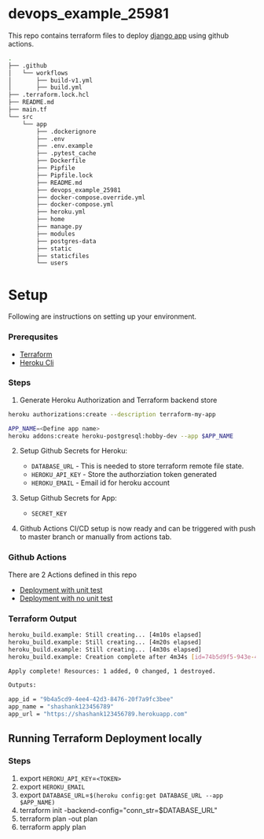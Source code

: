 # devops_example_25981

This repo contains terraform files to deploy [django app](https://github.com/shashanksinha89/devops-example-25981/tree/master/src/app) using github actions. 


```sh
.
├── .github
│   └── workflows
│       ├── build-v1.yml
│       ├── build.yml
├── .terraform.lock.hcl
├── README.md
├── main.tf
└── src
    └── app
        ├── .dockerignore
        ├── .env
        ├── .env.example
        ├── .pytest_cache
        ├── Dockerfile
        ├── Pipfile
        ├── Pipfile.lock
        ├── README.md
        ├── devops_example_25981
        ├── docker-compose.override.yml
        ├── docker-compose.yml
        ├── heroku.yml
        ├── home
        ├── manage.py
        ├── modules
        ├── postgres-data
        ├── static
        ├── staticfiles
        └── users
```

# Setup

Following are instructions on setting up your environment.

### Prerequsites
-  [Terraform](https://www.terraform.io/downloads.html)
-  [Heroku Cli](https://devcenter.heroku.com/articles/heroku-cli)

### Steps
1. Generate Heroku Authorization and Terraform backend store

```sh
heroku authorizations:create --description terraform-my-app
```

```sh
APP_NAME=<Define app name>
heroku addons:create heroku-postgresql:hobby-dev --app $APP_NAME
```

2. Setup Github Secrets for Heroku:
   - `DATABASE_URL` - This is needed to store terraform remote file state.
   - `HEROKU_API_KEY` - Store the authorziation token generated 
   - `HEROKU_EMAIL` - Email id for heroku account
3. Setup Github Secrets for App:
   - `SECRET_KEY`

4. Github Actions CI/CD setup is now ready and can be triggered with push to master branch or manually from actions tab.

### Github Actions

There are 2 Actions defined in this repo

- [Deployment with unit test](https://github.com/shashanksinha89/devops-example-25981/blob/master/.github/workflows/build.yml)
- [Deployment with no unit test](https://github.com/shashanksinha89/devops-example-25981/blob/master/.github/workflows/build-v1.yml)


### Terraform Output

```sh
heroku_build.example: Still creating... [4m10s elapsed]
heroku_build.example: Still creating... [4m20s elapsed]
heroku_build.example: Still creating... [4m30s elapsed]
heroku_build.example: Creation complete after 4m34s [id=74b5d9f5-943e-4040-a96f-84dfe964d983]

Apply complete! Resources: 1 added, 0 changed, 1 destroyed.

Outputs:

app_id = "9b4a5cd9-4ee4-42d3-8476-20f7a9fc3bee"
app_name = "shashank123456789"
app_url = "https://shashank123456789.herokuapp.com"
```

## Running Terraform Deployment locally

### Steps

1. export `HEROKU_API_KEY`=`<TOKEN>`
2. export `HEROKU_EMAIL`
3. export `DATABASE_URL`=`$(heroku config:get DATABASE_URL --app $APP_NAME)`
4. terraform init -backend-config="conn_str=$DATABASE_URL"
5. terraform plan -out plan
6. terraform apply plan
